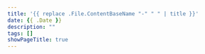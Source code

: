 ```yaml
---
title: '{{ replace .File.ContentBaseName "-" " " | title }}'
date: {{ .Date }}
description: ""
tags: []
showPageTitle: true
---
```

